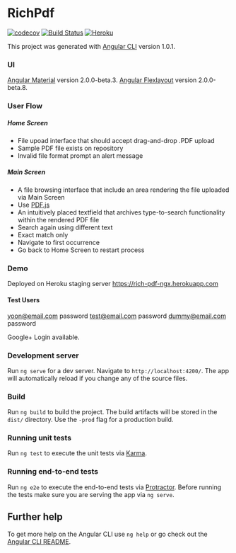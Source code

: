 # RichPdf

[![codecov](https://codecov.io/gh/webcat12345/rich-pdf-ngx/branch/master/graph/badge.svg)](https://codecov.io/gh/webcat12345/rich-pdf-ngx)  [![Build Status](https://travis-ci.org/webcat12345/rich-pdf-ngx.svg?branch=master)](https://travis-ci.org/webcat12345/rich-pdf-ngx)  [![Heroku](https://heroku-badge.herokuapp.com/?app=heroku-badge&style=flat)](https://rich-pdf-ngx.herokuapp.com/)

This project was generated with [Angular CLI](https://github.com/angular/angular-cli) version 1.0.1.
### UI
[Angular Material](https://github.com/angular/material2) version 2.0.0-beta.3.
[Angular Flexlayout](https://github.com/angular/flex-layout) version 2.0.0-beta.8.

### User Flow

##### Home Screen
>
* File upoad interface that should accept drag-and-drop .PDF upload
* Sample PDF file exists on repository
* Invalid file format prompt an alert message

##### Main Screen
>
* A file browsing interface that include an area rendering the file uploaded via Main Screen
* Use [PDF.js](https://mozilla.github.io/pdf.js/)
* An intuitively placed textfield that archives type-to-search functionality within the rendered PDF file
* Search again using different text
* Exact match only
* Navigate to first occurrence
* Go back to Home Screen to restart process

### Demo

Deployed on Heroku staging server https://rich-pdf-ngx.herokuapp.com

#### Test Users

yoon@email.com      password
test@email.com      password
dummy@email.com     password

Google+ Login available.

### Development server
Run `ng serve` for a dev server. Navigate to `http://localhost:4200/`. The app will automatically reload if you change any of the source files.

### Build

Run `ng build` to build the project. The build artifacts will be stored in the `dist/` directory. Use the `-prod` flag for a production build.

### Running unit tests

Run `ng test` to execute the unit tests via [Karma](https://karma-runner.github.io).

### Running end-to-end tests

Run `ng e2e` to execute the end-to-end tests via [Protractor](http://www.protractortest.org/).
Before running the tests make sure you are serving the app via `ng serve`.

## Further help

To get more help on the Angular CLI use `ng help` or go check out the [Angular CLI README](https://github.com/angular/angular-cli/blob/master/README.md).
